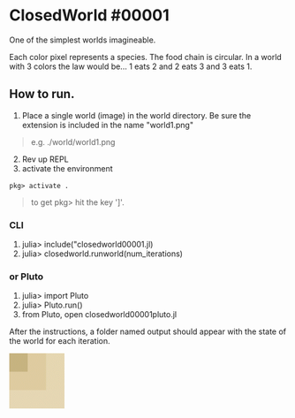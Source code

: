 # ClosedWorld #00001

One of the simplest worlds imagineable. 

Each color pixel represents a species. 
The food chain is circular. In a world with 3 colors the law would be...
1 eats 2 and 2 eats 3 and 3 eats 1. 

## How to run.

1. Place a single world (image) in the world directory. Be sure the extension is included in the name "world1.png"

>  e.g. ./world/world1.png

2. Rev up REPL
3. activate the environment

```
pkg> activate .
```

>to get  pkg> hit the key ']'.

### CLI

1. julia> include("closedworld00001.jl)
2. julia> closedworld.runworld(num_iterations)

### or Pluto

1. julia> import Pluto
2. julia> Pluto.run()
3. from Pluto, open closedworld00001pluto.jl

After the instructions, a folder named output should appear with the state of the world for each iteration. 

<img src=https://github.com/mmuellersoppart/ClosedWorld00001/blob/main/closedWorld00001_1_1.gif>
